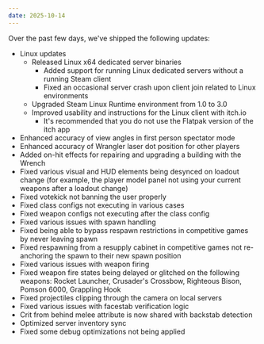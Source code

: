 ```yaml
---
date: 2025-10-14
---
```


Over the past few days, we've shipped the following updates:

* Linux updates
  * Released Linux x64 dedicated server binaries
    * Added support for running Linux dedicated servers without a running Steam client
    * Fixed an occasional server crash upon client join related to Linux environments
  * Upgraded Steam Linux Runtime environment from 1.0 to 3.0
  * Improved usability and instructions for the Linux client with itch.io
    * It's recommended that you do not use the Flatpak version of the itch app
* Enhanced accuracy of view angles in first person spectator mode
* Enhanced accuracy of Wrangler laser dot position for other players
* Added on-hit effects for repairing and upgrading a building with the Wrench
* Fixed various visual and HUD elements being desynced on loadout change (for example, the player model panel not using your current weapons after a loadout change)
* Fixed votekick not banning the user properly
* Fixed class configs not executing in various cases
* Fixed weapon configs not executing after the class config
* Fixed various issues with spawn handling
* Fixed being able to bypass respawn restrictions in competitive games by never leaving spawn
* Fixed respawning from a resupply cabinet in competitive games not re-anchoring the spawn to their new spawn position
* Fixed various issues with weapon firing
* Fixed weapon fire states being delayed or glitched on the following weapons: Rocket Launcher, Crusader's Crossbow, Righteous Bison, Pomson 6000, Grappling Hook
* Fixed projectiles clipping through the camera on local servers
* Fixed various issues with facestab verification logic
* Crit from behind melee attribute is now shared with backstab detection
* Optimized server inventory sync
* Fixed some debug optimizations not being applied
